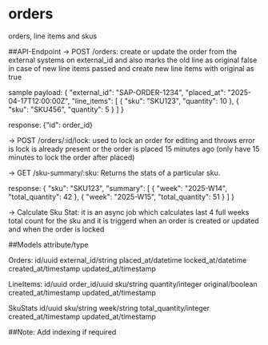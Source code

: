 # orders
orders, line items and skus


##API-Endpoint
-> POST /orders: create or update the order from the external systems on external_id
and also marks the old line as original false in case of new line items passed and create new line items with original as true

sample payload: {
  "external_id": "SAP-ORDER-1234",
  "placed_at": "2025-04-17T12:00:00Z",
  "line_items": [
    { "sku": "SKU123", "quantity": 10 },
    { "sku": "SKU456", "quantity": 5 }
  ]
}

response: {"id": order_id}

-> POST /orders/:id/lock: used to lock an order for editing and throws error is lock is already present or the order is placed 15 minutes ago (only have 15 minutes to lock the order after placed)



-> GET /sku-summary/:sku: Returns the stats of a particular sku.

response: {
  "sku": "SKU123",
  "summary": [
    { "week": "2025-W14", "total_quantity": 42 },
    { "week": "2025-W15", "total_quantity": 51 }
  ]
}


-> Calculate Sku Stat: it is an async job which calculates last 4 full weeks total count for the sku and it is triggerd when an order is created or updated and when the order is locked


##Models
attribute/type

Orders:
id/uuid
external_id/string
placed_at/datetime
locked_at/datetime
created_at/timestamp
updated_at/timestamp


LineItems:
id/uuid
order_id/uuid
sku/string
quantity/integer
original/boolean
created_at/timestamp
updated_at/timestamp


SkuStats
id/uuid
sku/string
week/string
total_quantity/integer
created_at/timestamp
updated_at/timestamp


##Note: Add indexing if required
